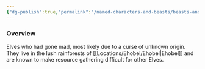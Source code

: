 ```yaml
---
{"dg-publish":true,"permalink":"/named-characters-and-beasts/beasts-and-animals/elven-cannibals/","noteIcon":"","created":"2024-09-03T12:57:02.767+01:00","updated":"2024-12-13T17:33:51.905+00:00"}
---
```



### Overview
Elves who had gone mad, most likely due to a curse of unknown origin. They live in the lush rainforests of [[Locations/Ehobel/Ehobel\|Ehobel]] and are known to make resource gathering difficult for other Elves.